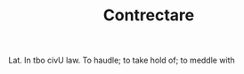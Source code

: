 ---
title: Contrectare
letter: C
permalink: "/definitions/bld-contrectare.html"
body: Lat. In tbo civU law. To haudle; to take hold of; to meddle with
published_at: '2018-07-07'
source: Black's Law Dictionary 2nd Ed (1910)
layout: post
---